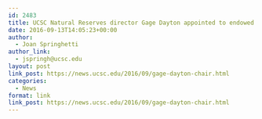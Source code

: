 ```yaml
---
id: 2483
title: UCSC Natural Reserves director Gage Dayton appointed to endowed chair
date: 2016-09-13T14:05:23+00:00
author:
  - Joan Springhetti
author_link:
  - jspringh@ucsc.edu
layout: post
link_post: https://news.ucsc.edu/2016/09/gage-dayton-chair.html
categories:
  - News
format: link
link_post: https://news.ucsc.edu/2016/09/gage-dayton-chair.html
---
```

